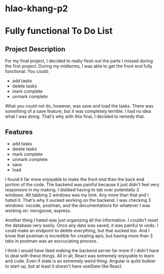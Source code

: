 # hlao-khang-p2
# Fully functional To Do List

## Project Description
For my final project, I decided to really flesh out the parts I missed during the first project.
During my midterms, I was able to get the front end fully functional. You could:
  - add tasks
  - delete tasks
  - mark complete
  - unmark complete

What you could not do, however, was save and load the tasks. There was something of a save feature,
but it was completely terrible. I had no idea what I was doing. That's why with this final, I decided
to remedy that.

## Features
- add tasks
- delete tasks
- mark complete
- unmark complete
- save
- load

I found it far more enjoyable to make the front end than the back end portion of the code.
The backend was painful because it just didn't feel very responsive in my making.
I disliked having to tab over potentially 3 windows. Alt tabbing 2 windows was my limit.
Any more than that and I hated it. That's why it sucked working on the backend. I was checking
3 windows: vscode, postman, and the documentations for whatever I was working on: mongoose, express.

Another thing I hated was just organizing all the information. I couldn't reset the database very easily.
Once any data was saved, it was painful to undo. I could make an endpoint to delete everything, but that
sucked too. And I know that postman is incredible for creating apis, but having more than 3 tabs in postman
was an excruciating process.

I think I would have liked making the backend server far more if I didn't have to deal with these things.
All in all, React was extremely enjoyable to learn and code. Even if state is an extremely weird thing.
Angular is quite bulkier to start up, but at least it doesn't have useState like React.